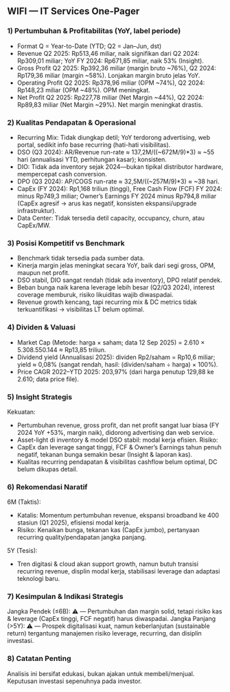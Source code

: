 ## WIFI — IT Services One-Pager

### 1) Pertumbuhan & Profitabilitas (YoY, label periode)
- Format Q = Year-to-Date (YTD; Q2 = Jan–Jun, dst)
- Revenue Q2 2025: Rp513,46 miliar, naik signifikan dari Q2 2024: Rp309,01 miliar; YoY FY 2024: Rp671,85 miliar, naik 53% (Insight).
- Gross Profit Q2 2025: Rp392,36 miliar (margin bruto ~76%), Q2 2024: Rp179,36 miliar (margin ~58%). Lonjakan margin bruto jelas YoY.
- Operating Profit Q2 2025: Rp378,96 miliar (OPM ~74%), Q2 2024: Rp148,23 miliar (OPM ~48%). OPM meningkat.
- Net Profit Q2 2025: Rp227,78 miliar (Net Margin ~44%), Q2 2024: Rp89,83 miliar (Net Margin ~29%). Net margin meningkat drastis.

### 2) Kualitas Pendapatan & Operasional
- Recurring Mix: Tidak diungkap detil; YoY terdorong advertising, web portal, sedikit info base recurring (hati-hati visibilitas).
- DSO (Q3 2024): AR/Revenue run-rate ≈ 137,2M/((~672M/9)*3) ≈ ~55 hari (annualisasi YTD, perhitungan kasar); konsisten.
- DIO: Tidak ada inventory sejak 2024—bukan tipikal distributor hardware, mempercepat cash conversion.
- DPO (Q3 2024): AP/COGS run-rate ≈ 32,5M/((~257M/9)*3) ≈ ~38 hari.
- CapEx (FY 2024): Rp1,168 triliun (tinggi), Free Cash Flow (FCF) FY 2024: minus Rp749,3 miliar; Owner’s Earnings FY 2024 minus Rp794,8 miliar (CapEx agresif → arus kas negatif, konsisten ekspansi/upgrade infrastruktur).
- Data Center: Tidak tersedia detil capacity, occupancy, churn, atau CapEx/MW.

### 3) Posisi Kompetitif vs Benchmark
- Benchmark tidak tersedia pada sumber data.
- Kinerja margin jelas meningkat secara YoY, baik dari segi gross, OPM, maupun net profit.
- DSO stabil, DIO sangat rendah (tidak ada inventory), DPO relatif pendek.
- Beban bunga naik karena leverage lebih besar (Q2/Q3 2024), interest coverage memburuk, risiko likuiditas wajib diwaspadai.
- Revenue growth kencang, tapi recurring mix & DC metrics tidak terkuantifikasi → visibilitas LT belum optimal.

### 4) Dividen & Valuasi
- Market Cap (Metode: harga × saham; data 12 Sep 2025) = 2.610 × 5.308.550.144 ≈ Rp13,85 triliun.
- Dividend yield (Annualisasi 2025): dividen Rp2/saham = Rp10,6 miliar; yield ≈ 0,08% (sangat rendah, hasil: (dividen/saham ÷ harga) × 100%).
- Price CAGR 2022–YTD 2025: 203,97% (dari harga penutup 129,88 ke 2.610; data price file).

### 5) Insight Strategis  
Kekuatan:
- Pertumbuhan revenue, gross profit, dan net profit sangat luar biasa (FY 2024 YoY +53%, margin naik), didorong advertising dan web service.
- Asset-light di inventory & model DSO stabil: modal kerja efisien.
Risiko:
- CapEx dan leverage sangat tinggi, FCF & Owner’s Earnings tahun penuh negatif, tekanan bunga semakin besar (Insight & laporan kas).
- Kualitas recurring pendapatan & visibilitas cashflow belum optimal, DC belum dikupas detail.

### 6) Rekomendasi Naratif  
6M (Taktis):  
- Katalis: Momentum pertumbuhan revenue, ekspansi broadband ke 400 stasiun (Q1 2025), efisiensi modal kerja.
- Risiko: Kenaikan bunga, tekanan kas (CapEx jumbo), pertanyaan recurring quality/pendapatan jangka panjang.

5Y (Tesis):  
- Tren digitasi & cloud akan support growth, namun butuh transisi recurring revenue, displin modal kerja, stabilisasi leverage dan adaptasi teknologi baru.

### 7) Kesimpulan & Indikasi Strategis  
Jangka Pendek (≤6B): ⚠️ — Pertumbuhan dan margin solid, tetapi risiko kas & leverage (CapEx tinggi, FCF negatif) harus diwaspadai.
Jangka Panjang (>5Y): ⚠️ — Prospek digitalisasi kuat, namun keberlanjutan (sustainable return) tergantung manajemen risiko leverage, recurring, dan disiplin investasi.

### 8) Catatan Penting  
Analisis ini bersifat edukasi, bukan ajakan untuk membeli/menjual. Keputusan investasi sepenuhnya pada investor.